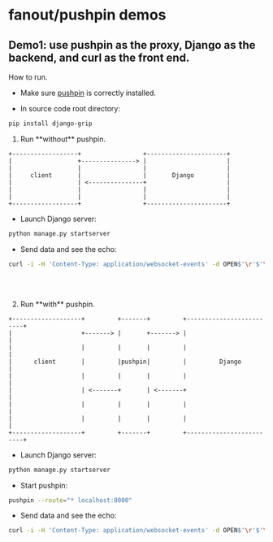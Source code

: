 # fanout/pushpin demos

## Demo1: use pushpin as the proxy, Django as the backend, and curl as the front end.

How to run.
- Make sure [pushpin](https://pushpin.org/docs/install/) is correctly installed.

- In source code root directory:
```sh
pip install django-grip
```

1. <p>Run **without** pushpin.

```
+------------------+                 +----------------------+  
|                  +---------------> |                      |  
|                  |                 |                      |  
|     client       |                 |       Django         |  
|                  | <---------------+                      |  
|                  |                 |                      |  
|                  |                 |                      |  
+------------------+                 +----------------------+  
```

- Launch Django server:
```sh
python manage.py startserver
```
- Send data and see the echo:
```sh
curl -i -H 'Content-Type: application/websocket-events' -d OPEN$'\r'$'\n' http://127.0.0.1:8000/users/socket/
```
<br><br>

2. <p>Run **with** pushpin.

```
+-------------------+         +-------+         +-------------------------+
|                   +-------> |       +-------> |                         |
|                   |         |       |         |                         |
|      client       |         |pushpin|         |         Django          |
|                   |         |       |         |                         |
|                   | <-------+       | <-------+                         |
|                   |         |       |         |                         |
|                   |         |       |         |                         |
+-------------------+         +-------+         +-------------------------+
```
- Launch Django server:
```sh
python manage.py startserver
```

- Start pushpin:
```sh
pushpin --route="* localhost:8000"
```

- Send data and see the echo:
```sh
curl -i -H 'Content-Type: application/websocket-events' -d OPEN$'\r'$'\n' http://127.0.0.1:7999/users/socket/
```
